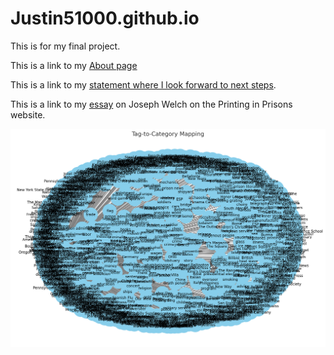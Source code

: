 # Justin51000.github.io
This is for my final project.

This is a link to my [About page](aboutme.html)

This is a link to my [statement where I look forward to next steps](lookingforward.html).

This is a link to my [essay](https://printinginprisons.org/blog/sewardj/) on Joseph Welch on the Printing in Prisons website.

![Graph](output.png)
